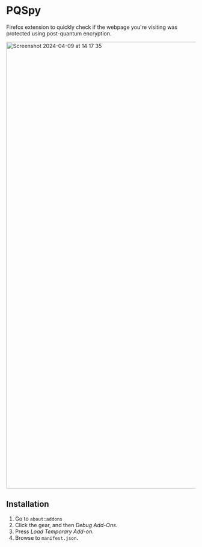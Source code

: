 PQSpy
=====

Firefox extension to quickly check if the webpage you're visiting
was protected using post-quantum encryption.

<img width="1190" alt="Screenshot 2024-04-09 at 14 17 35" src="https://github.com/bwesterb/pqspy/assets/9975/ecf37da7-14c4-4149-80a5-b19d153b46fc">

Installation
------------

1. Go to `about:addons`
2. Click the gear, and then _Debug Add-Ons_.
3. Press *Load Temporary Add-on*.
4. Browse to `manifest.json`.
